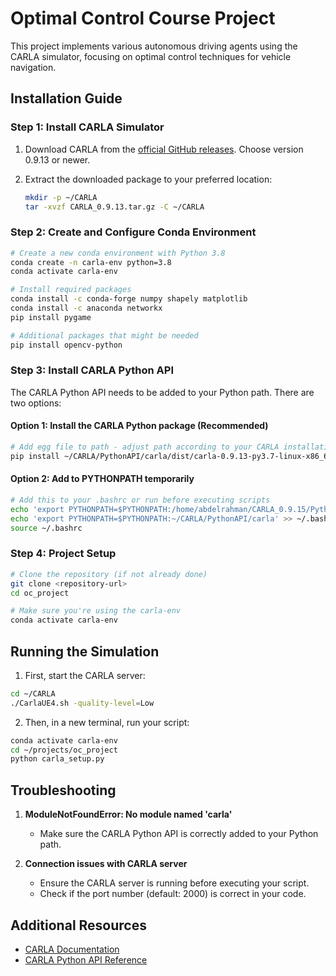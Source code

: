 # Optimal Control Course Project

This project implements various autonomous driving agents using the CARLA simulator, focusing on optimal control techniques for vehicle navigation.

## Installation Guide

### Step 1: Install CARLA Simulator

1. Download CARLA from the [official GitHub releases](https://github.com/carla-simulator/carla/releases). Choose version 0.9.13 or newer.

2. Extract the downloaded package to your preferred location:
   ```bash
   mkdir -p ~/CARLA
   tar -xvzf CARLA_0.9.13.tar.gz -C ~/CARLA
   ```

### Step 2: Create and Configure Conda Environment

```bash
# Create a new conda environment with Python 3.8
conda create -n carla-env python=3.8
conda activate carla-env

# Install required packages
conda install -c conda-forge numpy shapely matplotlib
conda install -c anaconda networkx
pip install pygame

# Additional packages that might be needed
pip install opencv-python
```

### Step 3: Install CARLA Python API

The CARLA Python API needs to be added to your Python path. There are two options:

#### Option 1: Install the CARLA Python package (Recommended)
```bash
# Add egg file to path - adjust path according to your CARLA installation
pip install ~/CARLA/PythonAPI/carla/dist/carla-0.9.13-py3.7-linux-x86_64.egg
```

#### Option 2: Add to PYTHONPATH temporarily
```bash
# Add this to your .bashrc or run before executing scripts
echo 'export PYTHONPATH=$PYTHONPATH:/home/abdelrahman/CARLA_0.9.15/PythonAPI/carla/dist/carla-0.9.15-py3.7-linux-x86_64.egg' >> ~/.bashrc
echo 'export PYTHONPATH=$PYTHONPATH:~/CARLA/PythonAPI/carla' >> ~/.bashrc
source ~/.bashrc
```

### Step 4: Project Setup
```bash
# Clone the repository (if not already done)
git clone <repository-url>
cd oc_project

# Make sure you're using the carla-env
conda activate carla-env
```

## Running the Simulation

1. First, start the CARLA server:
```bash
cd ~/CARLA
./CarlaUE4.sh -quality-level=Low
```

2. Then, in a new terminal, run your script:
```bash
conda activate carla-env
cd ~/projects/oc_project
python carla_setup.py
```

## Troubleshooting

1. **ModuleNotFoundError: No module named 'carla'**
   - Make sure the CARLA Python API is correctly added to your Python path.

2. **Connection issues with CARLA server**
   - Ensure the CARLA server is running before executing your script.
   - Check if the port number (default: 2000) is correct in your code.

## Additional Resources

- [CARLA Documentation](https://carla.readthedocs.io/)
- [CARLA Python API Reference](https://carla.readthedocs.io/en/latest/python_api/)